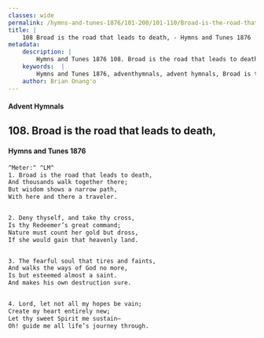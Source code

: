 ```yaml
---
classes: wide
permalink: /hymns-and-tunes-1876/101-200/101-110/Broad-is-the-road-that-leads-to-death,/
title: |
    108 Broad is the road that leads to death, - Hymns and Tunes 1876
metadata:
    description: |
        Hymns and Tunes 1876 108. Broad is the road that leads to death,. And thousands walk together there; But wisdom shows a narrow path, With here and there a traveler. 
    keywords:  |
        Hymns and Tunes 1876, adventhymnals, advent hymnals, Broad is the road that leads to death,, And thousands walk together there;, 
    author: Brian Onang'o
---
```


#### Advent Hymnals
## 108. Broad is the road that leads to death,
####  Hymns and Tunes 1876

```txt
^Meter:^ ^LM^
1. Broad is the road that leads to death,
And thousands walk together there;
But wisdom shows a narrow path,
With here and there a traveler.


2. Deny thyself, and take thy cross,
Is thy Redeemer’s great command;
Nature must count her gold but dross,
If she would gain that heavenly land.


3. The fearful soul that tires and faints,
And walks the ways of God no more,
Is but esteemed almost a saint.
And makes his own destruction sure.


4. Lord, let not all my hopes be vain;
Create my heart entirely new;
Let thy sweet Spirit me sustain—
Oh! guide me all life’s journey through.
```